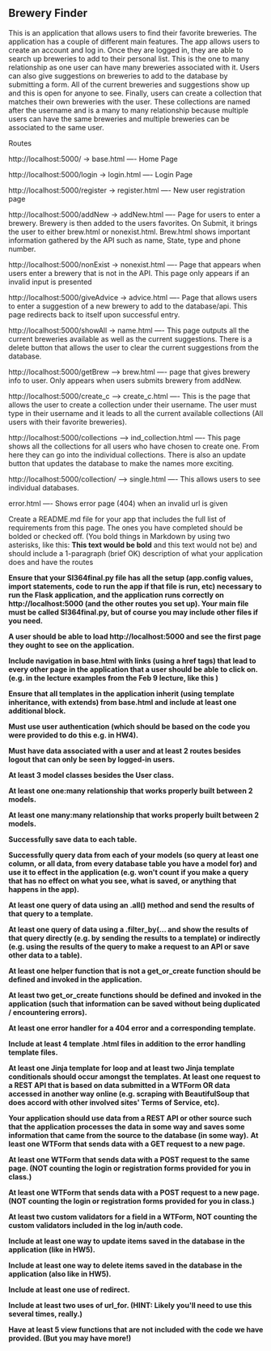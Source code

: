 ## Brewery Finder

This is an application that allows users to find their favorite breweries. The application has a couple of different main features. The app allows users to create an account and log in. Once they are logged in, they are able to search up breweries to add to their personal list. This is the one to many relationship as one user can have many breweries associated with it. Users can also give suggestions on breweries to add to the database by submitting a form. All of the current breweries and suggestions show up and this is open for anyone to see. Finally, users can create a collection that matches their own breweries with the user. These collections are named after the username and is a many to many relationship because multiple users can have the same breweries and multiple breweries can be associated to the same user. 

Routes

http://localhost:5000/ -> base.html —- Home Page

http://localhost:5000/login -> login.html —- Login Page

http://localhost:5000/register -> register.html —- New user registration page

http://localhost:5000/addNew -> addNew.html —- Page for users to enter a brewery. Brewery is then added to the users favorites. On Submit, it brings the user to either brew.html or nonexist.html. Brew.html shows important information gathered by the API such as name, State, type and phone number. 

http://localhost:5000/nonExist -> nonexist.html —- Page that appears when users enter a brewery that is not in the API. This page only appears if an invalid input is presented

http://localhost:5000/giveAdvice -> advice.html —- Page that allows users to enter a suggestion of a new brewery to add to the database/api. This page redirects back to itself upon successful entry. 

http://localhost:5000/showAll -> name.html —- This page outputs all the current breweries available as well as the current suggestions. There is a delete button that allows the user to clear the current suggestions from the database. 

http://localhost:5000/getBrew —> brew.html —- page that gives brewery info to user. Only appears when users submits brewery from addNew. 

http://localhost:5000/create_c —> create_c.html —- This is the page that allows the user to create a collection under their username. The user must type in their username and it leads to all the current available collections (All users with their favorite breweries). 

http://localhost:5000/collections —> ind_collection.html —- This page shows all the collections for all users who have chosen to create one. From here they can go into the individual collections. There is also an update button that updates the database to make the names more exciting.

http://localhost:5000/collection/<id> —> single.html —- This allows users to see individual databases.

error.html —- Shows error page (404) when an invalid url is given

 Create a README.md file for your app that includes the full list of requirements from this page. The ones you have completed should be bolded or checked off. (You bold things in Markdown by using two asterisks, like this: **This text would be bold** and this text would not be) and should include a 1-paragraph (brief OK) description of what your application does and have the routes

 **Ensure that your SI364final.py file has all the setup (app.config values, import statements, code to run the app if that file is run, etc) necessary to run the Flask application, and the application runs correctly on http://localhost:5000 (and the other routes you set up). Your main file must be called SI364final.py, but of course you may include other files if you need.**

 **A user should be able to load http://localhost:5000 and see the first page they ought to see on the application.**

 **Include navigation in base.html with links (using a href tags) that lead to every other page in the application that a user should be able to click on. (e.g. in the lecture examples from the Feb 9 lecture, like this )**

 **Ensure that all templates in the application inherit (using template inheritance, with extends) from base.html and include at least one additional block.**

 **Must use user authentication (which should be based on the code you were provided to do this e.g. in HW4).**

 **Must have data associated with a user and at least 2 routes besides logout that can only be seen by logged-in users.**

 **At least 3 model classes besides the User class.**

 **At least one one:many relationship that works properly built between 2 models.**

 **At least one many:many relationship that works properly built between 2 models.**

 **Successfully save data to each table.**

 **Successfully query data from each of your models (so query at least one column, or all data, from every database table you have a model for) and use it to effect in the application (e.g. won't count if you make a query that has no effect on what you see, what is saved, or anything that happens in the app).**

 **At least one query of data using an .all() method and send the results of that query to a template.**

 **At least one query of data using a .filter_by(... and show the results of that query directly (e.g. by sending the results to a template) or indirectly (e.g. using the results of the query to make a request to an API or save other data to a table).**

 **At least one helper function that is not a get_or_create function should be defined and invoked in the application.**

 **At least two get_or_create functions should be defined and invoked in the application (such that information can be saved without being duplicated / encountering errors).**

 **At least one error handler for a 404 error and a corresponding template.**

 **Include at least 4 template .html files in addition to the error handling template files.**

 **At least one Jinja template for loop and at least two Jinja template conditionals should occur amongst the templates.
 At least one request to a REST API that is based on data submitted in a WTForm OR data accessed in another way online (e.g. scraping with BeautifulSoup that does accord with other involved sites' Terms of Service, etc).**

 **Your application should use data from a REST API or other source such that the application processes the data in some way and saves some information that came from the source to the database (in some way).**
 **At least one WTForm that sends data with a GET request to a new page.**

**At least one WTForm that sends data with a POST request to the same page. (NOT counting the login or registration forms provided for you in class.)**

**At least one WTForm that sends data with a POST request to a new page. (NOT counting the login or registration forms provided for you in class.)**

 **At least two custom validators for a field in a WTForm, NOT counting the custom validators included in the log in/auth code.**

 **Include at least one way to update items saved in the database in the application (like in HW5).**

 **Include at least one way to delete items saved in the database in the application (also like in HW5).**

 **Include at least one use of redirect.**

 **Include at least two uses of url_for. (HINT: Likely you'll need to use this several times, really.)**

 **Have at least 5 view functions that are not included with the code we have provided. (But you may have more!)**

